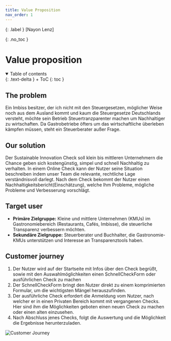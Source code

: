 ```yaml
---
title: Value Proposition
nav_order: 1
---
```


{: .label }
[Nayon Lenz]

{: .no_toc }
# Value proposition

<details open markdown="block">
{: .text-delta }
<summary>Table of contents</summary>
+ ToC
{: toc }
</details>

## The problem

Ein Imbiss besitzer, der ich nicht mit den Steuergesetzen, möglicher Weise noch aus dem Ausland kommt und kaum die Steuergesetze Deutschlands versteht, möchte sein Betrieb Steuertranzparenter machen um Nachhaltiger zu wirtschaften. Da Gastrobetriebe öfters um das wirtschaftliche überleben kämpfen müssen, steht ein Steuerberater außer Frage. 


## Our solution

Der Sustainable Innovation Check soll klein bis mittleren Unternehmern die Chance geben sich kostengünstig, simpel und schnell Nachhaltig zu verhalten. In einem Online Check kann der Nutzer seine Situation beschreiben indem unser Team die relevante, rechtliche Lage verständnisvoll darlegt. Nach dem Check bekommt der Nutzer einen Nachhaltigkeitsbericht(Einschätzung), welche Ihm Probleme, mögliche Probleme und Verbesserung vorschlägt.

## Target user

 - **Primäre Zielgruppe:** Kleine und mittlere Unternehmen (KMUs) im Gastronomiebereich (Restaurants, Cafés, Imbisse), die steuerliche Transparenz verbessern möchten.
- **Sekundäre Zielgruppe:** Steuerberater und Buchhalter, die Gastronomie-KMUs unterstützen und Interesse an Transparenztools haben.

## Customer journey

1. Der Nutzer wird auf der Startseite mit Infos über den Check begrüßt, sowie mit den Auswahlmöglichkeiten einen SchnellCheckForm oder ausführlichen Check zu machen
2. Der SchnellCheckForm bringt den Nutzer direkt zu einem komprimierten Formular, um die wichtigsten Mängel herauszufinden.
3. Der ausführliche Check erfordert die Anmeldung vom Nutzer, nach welcher er in einen Privaten Bereich kommt mit vergangenen Checks. Hier sind ihm die Möglichkeiten geboten einen neuen Check zu machen oder einen alten einzusehen.
4. Nach Abschluss jenes Checks, folgt die Auswertung und die Möglichkeit die Ergebnisse herunterzuladen.

![Customer Journey](assets/images/CustomerJourney.png)
